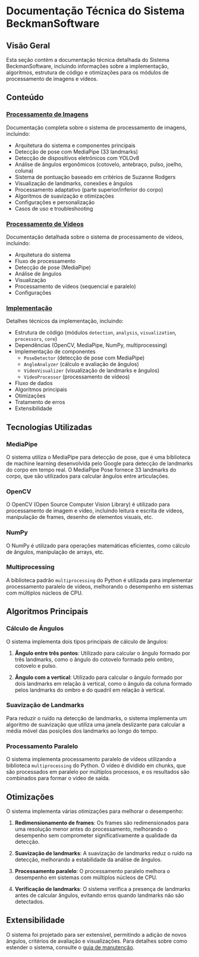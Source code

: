# Documentação Técnica do Sistema BeckmanSoftware

## Visão Geral

Esta seção contém a documentação técnica detalhada do Sistema BeckmanSoftware, incluindo informações sobre a implementação, algoritmos, estrutura de código e otimizações para os módulos de processamento de imagens e vídeos.

## Conteúdo

### [Processamento de Imagens](./processamento_imagens.md)

Documentação completa sobre o sistema de processamento de imagens, incluindo:

- Arquitetura do sistema e componentes principais
- Detecção de pose com MediaPipe (33 landmarks)
- Detecção de dispositivos eletrônicos com YOLOv8
- Análise de ângulos ergonômicos (cotovelo, antebraço, pulso, joelho, coluna)
- Sistema de pontuação baseado em critérios de Suzanne Rodgers
- Visualização de landmarks, conexões e ângulos
- Processamento adaptativo (parte superior/inferior do corpo)
- Algoritmos de suavização e otimizações
- Configurações e personalização
- Casos de uso e troubleshooting

### [Processamento de Vídeos](./processamento_videos.md)

Documentação detalhada sobre o sistema de processamento de vídeos, incluindo:

- Arquitetura do sistema
- Fluxo de processamento
- Detecção de pose (MediaPipe)
- Análise de ângulos
- Visualização
- Processamento de vídeos (sequencial e paralelo)
- Configurações

### [Implementação](./implementacao.md)

Detalhes técnicos da implementação, incluindo:

- Estrutura de código (módulos `detection`, `analysis`, `visualization`, `processors`, `core`)
- Dependências (OpenCV, MediaPipe, NumPy, multiprocessing)
- Implementação de componentes
  - `PoseDetector` (detecção de pose com MediaPipe)
  - `AngleAnalyzer` (cálculo e avaliação de ângulos)
  - `VideoVisualizer` (visualização de landmarks e ângulos)
  - `VideoProcessor` (processamento de vídeos)
- Fluxo de dados
- Algoritmos principais
- Otimizações
- Tratamento de erros
- Extensibilidade

## Tecnologias Utilizadas

### MediaPipe

O sistema utiliza o MediaPipe para detecção de pose, que é uma biblioteca de machine learning desenvolvida pelo Google para detecção de landmarks do corpo em tempo real. O MediaPipe Pose fornece 33 landmarks do corpo, que são utilizados para calcular ângulos entre articulações.

### OpenCV

O OpenCV (Open Source Computer Vision Library) é utilizado para processamento de imagem e vídeo, incluindo leitura e escrita de vídeos, manipulação de frames, desenho de elementos visuais, etc.

### NumPy

O NumPy é utilizado para operações matemáticas eficientes, como cálculo de ângulos, manipulação de arrays, etc.

### Multiprocessing

A biblioteca padrão `multiprocessing` do Python é utilizada para implementar processamento paralelo de vídeos, melhorando o desempenho em sistemas com múltiplos núcleos de CPU.

## Algoritmos Principais

### Cálculo de Ângulos

O sistema implementa dois tipos principais de cálculo de ângulos:

1. **Ângulo entre três pontos**: Utilizado para calcular o ângulo formado por três landmarks, como o ângulo do cotovelo formado pelo ombro, cotovelo e pulso.

2. **Ângulo com a vertical**: Utilizado para calcular o ângulo formado por dois landmarks em relação à vertical, como o ângulo da coluna formado pelos landmarks do ombro e do quadril em relação à vertical.

### Suavização de Landmarks

Para reduzir o ruído na detecção de landmarks, o sistema implementa um algoritmo de suavização que utiliza uma janela deslizante para calcular a média móvel das posições dos landmarks ao longo do tempo.

### Processamento Paralelo

O sistema implementa processamento paralelo de vídeos utilizando a biblioteca `multiprocessing` do Python. O vídeo é dividido em chunks, que são processados em paralelo por múltiplos processos, e os resultados são combinados para formar o vídeo de saída.

## Otimizações

O sistema implementa várias otimizações para melhorar o desempenho:

1. **Redimensionamento de frames**: Os frames são redimensionados para uma resolução menor antes do processamento, melhorando o desempenho sem comprometer significativamente a qualidade da detecção.

2. **Suavização de landmarks**: A suavização de landmarks reduz o ruído na detecção, melhorando a estabilidade da análise de ângulos.

3. **Processamento paralelo**: O processamento paralelo melhora o desempenho em sistemas com múltiplos núcleos de CPU.

4. **Verificação de landmarks**: O sistema verifica a presença de landmarks antes de calcular ângulos, evitando erros quando landmarks não são detectados.

## Extensibilidade

O sistema foi projetado para ser extensível, permitindo a adição de novos ângulos, critérios de avaliação e visualizações. Para detalhes sobre como estender o sistema, consulte o [guia de manutenção](../guias/manutencao.md).